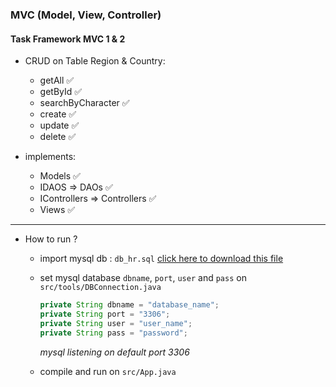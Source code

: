 <!-- @format -->

### MVC (Model, View, Controller)

#### Task Framework MVC 1 & 2

- CRUD on Table Region & Country:

  - getAll ✅
  - getById ✅
  - searchByCharacter ✅
  - create ✅
  - update ✅
  - delete ✅

- implements:

  - Models ✅
  - IDAOS => DAOs ✅
  - IControllers => Controllers ✅
  - Views ✅

---

- How to run ?

  - import mysql db : `db_hr.sql` [click here to download this file](https://gdurl.com/5H2G/download)
  - set mysql database `dbname`, `port`, `user` and `pass` on `src/tools/DBConnection.java`

    ```java
    private String dbname = "database_name";
    private String port = "3306";
    private String user = "user_name";
    private String pass = "password";
    ```

    _mysql listening on default port 3306_

  - compile and run on `src/App.java`
